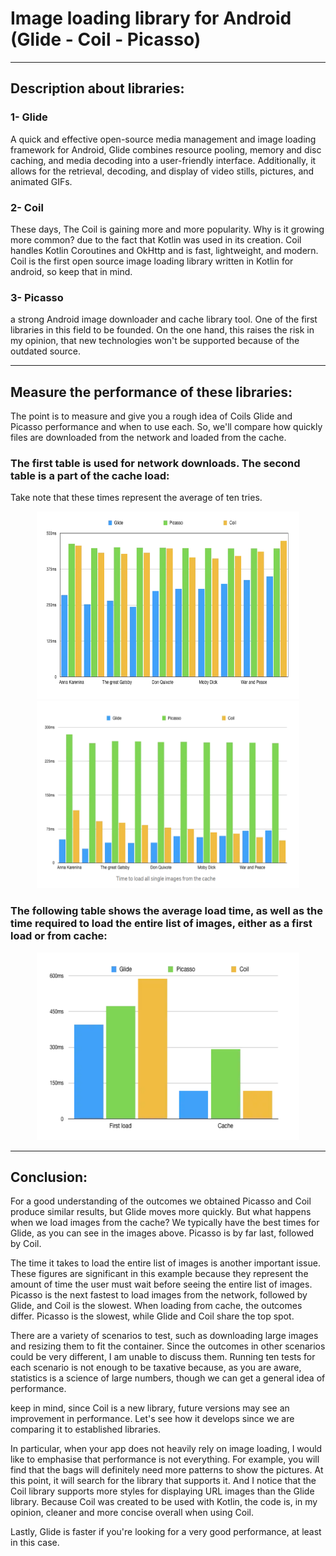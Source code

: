 # Image loading library for Android (Glide - Coil - Picasso)

***
## Description about libraries:

### 1- Glide
A quick and effective open-source media management and image loading framework for Android, Glide combines resource pooling, memory and disc caching, and media decoding into a user-friendly interface. Additionally, it allows for the retrieval, decoding, and display of video stills, pictures, and animated GIFs.

### 2- Coil
These days, The Coil is gaining more and more popularity. Why is it growing more common? due to the fact that Kotlin was used in its creation. Coil handles Kotlin Coroutines and OkHttp and is fast, lightweight, and modern. Coil is the first open source image loading library written in Kotlin for android, so keep that in mind.

### 3- Picasso
a strong Android image downloader and cache library tool. One of the first libraries in this field to be founded. On the one hand, this raises the risk in my opinion, that new technologies won't be supported because of the outdated source.
***

## Measure the performance of these libraries:

The point is to measure and give you a rough idea of Coils Glide and Picasso performance and when to use each. So, we'll compare how quickly files are downloaded from the network and loaded from the cache.


### The first table is used for network downloads. The second table is a part of the cache load:
Take note that these times represent the average of ten tries.

<p href="url" align="center"  >
  <img src="https://github.com/AhmedSamirScience/image_loading_android_libraries_glide_coil_picasso/blob/master/pic1.png" height="300" width="420"  />
 <img src="https://github.com/AhmedSamirScience/image_loading_android_libraries_glide_coil_picasso/blob/master/pic2.png"   height="300" width="420" /> 
</p>

### The following table shows the average load time, as well as the time required to load the entire list of images, either as a first load or from cache:
<p href="url"  align="center" ><img src="https://github.com/AhmedSamirScience/image_loading_android_libraries_glide_coil_picasso/blob/master/pic3.png" height="300" width="420" ></p>

***
## Conclusion:
For a good understanding of the outcomes we obtained Picasso and Coil produce similar results, but Glide moves more quickly. But what happens when we load images from the cache? We typically have the best times for Glide, as you can see in the images above. Picasso is by far last, followed by Coil.

The time it takes to load the entire list of images is another important issue. These figures are significant in this example because they represent the amount of time the user must wait before seeing the entire list of images. Picasso is the next fastest to load images from the network, followed by Glide, and Coil is the slowest. When loading from cache, the outcomes differ. Picasso is the slowest, while Glide and Coil share the top spot.

There are a variety of scenarios to test, such as downloading large images and resizing them to fit the container. Since the outcomes in other scenarios could be very different, I am unable to discuss them. Running ten tests for each scenario is not enough to be taxative because, as you are aware, statistics is a science of large numbers, though we can get a general idea of performance.

keep in mind, since Coil is a new library, future versions may see an improvement in performance. Let's see how it develops since we are comparing it to established libraries.

In particular, when your app does not heavily rely on image loading, I would like to emphasise that performance is not everything. For example, you will find that the bags will definitely need more patterns to show the pictures. At this point, it will search for the library that supports it. And I notice that the Coil library supports more styles for displaying URL images than the Glide library. Because Coil was created to be used with Kotlin, the code is, in my opinion, cleaner and more concise overall when using Coil.

Lastly, Glide is faster if you're looking for a very good performance, at least in this case.




